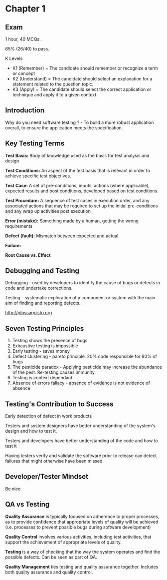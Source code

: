 # Chapter 1

## Exam

1 hour, 40 MCQs.

65% (26/40) to pass.

K Levels

* K1 (Remember) = The candidate should remember or recognize a term or concept
* K2 (Understand) = The candidate should select an explanation for a statement related to the question topic.
* K3 (Apply) = The candidate should select the correct application or technique and apply it to a given context

## Introduction

Why do you need software testing ? - To build a more robust application overall, to ensure the application meets the specification.

## Key Testing Terms

**Test Basis:** Body of knowledge used as the basis for test analysis and design

**Test Conditions:** An aspect of the test basis that is relevant in order to achieve specific test objectives.

**Test Case:** A set of pre-conditions, inputs, actions (where applicable), expected results and post conditions, developed based on test conditions.

**Test Procedure:** A sequence of test cases in execution order, and any associated actions that may be required to set up the initial pre-conditions and any wrap up activities post execution

**Error (mistake):** Something made by a human, getting the wrong requirements

**Defect (fault):** Mismatch between expected and actual.

**Failure:** 

**Root Cause vs. Effect**

## Debugging and Testing

Debugging - used by developers to identify the cause of bugs or defects in code and undertake corrections.

Testing - systematic exploration of a component or system with the main aim of finding and reporting defects.

http://glossary.istq.org

## Seven Testing Principles

1. Testing shows the presence of bugs
2. Exhaustive testing is impossible
3. Early testing - saves money
4. Defect clustering - pareto principle. 20% code responsible for 80% of bugs
5. The pesticide paradox - Applying pesticide may increase the abundance of the pest. Re-testing causes immunity.
6. Testing is context dependant
7. Absence of errors fallacy - absence of evidence is not evidence of absence

## Testing's Contribution to Success

Early detection of defect in work products

Testers and system designers have better understanding of the system's design and how to test it.

Testers and developers have better understanding of the code and how to test it

Having testers verify and validate the software prior to release can detect failures that might otherwise have been missed.

## Developer/Tester Mindset

Be nice

## QA vs Testing

**Quality Assurance** is typically focused on adherence to proper processes, as to provide confidence that appropriate levels of quality will be achieved (i.e. processes to prevent possible bugs during software development)

**Quality Control** involves various activities, including test activities, that support the achievement of appropriate levels of quality.

**Testing** is a way of checking that the way the system operates and find the possible defects. Can be seen as part of QA.

**Quality Management** ties testing and quality assurance together. Includes both quality assurance and quality control.
